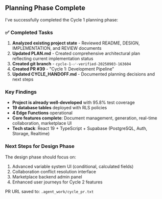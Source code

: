 ## Planning Phase Complete

I've successfully completed the Cycle 1 planning phase:

### ✅ Completed Tasks
1. **Analyzed existing project state** - Reviewed README, DESIGN, IMPLEMENTATION, and REVIEW documents
2. **Updated PLAN.md** - Created comprehensive architectural plan reflecting current implementation status
3. **Created git branch** - `cycle-1-✅-verified-20250903-163604`
4. **Created PR #39** - "Cycle 1: Development Pipeline"
5. **Updated CYCLE_HANDOFF.md** - Documented planning decisions and next steps

### Key Findings
- **Project is already well-developed** with 95.8% test coverage
- **19 database tables** deployed with RLS policies
- **4 Edge Functions** operational
- **Core features complete**: Document management, generation, real-time collaboration, marketplace UI
- **Tech stack**: React 19 + TypeScript + Supabase (PostgreSQL, Auth, Storage, Realtime)

### Next Steps for Design Phase
The design phase should focus on:
1. Advanced variable system UI (conditional, calculated fields)
2. Collaboration conflict resolution interface
3. Marketplace backend admin panel
4. Enhanced user journeys for Cycle 2 features

PR URL saved to: `.agent_work/cycle_pr.txt`

